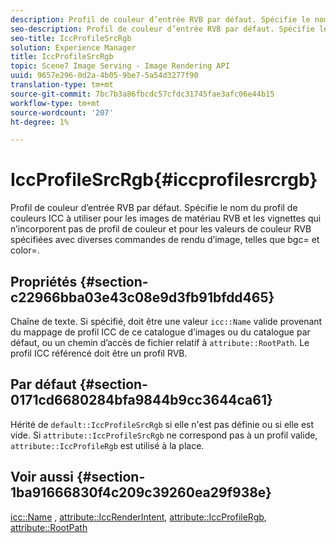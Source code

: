 ```yaml
---
description: Profil de couleur d’entrée RVB par défaut. Spécifie le nom du profil de couleurs ICC à utiliser pour les images de matériau RVB et les vignettes qui n’incorporent pas de profil de couleur et pour les valeurs de couleur RVB spécifiées avec diverses commandes de rendu d’image, telles que bgc= et color=.
seo-description: Profil de couleur d’entrée RVB par défaut. Spécifie le nom du profil de couleurs ICC à utiliser pour les images de matériau RVB et les vignettes qui n’incorporent pas de profil de couleur et pour les valeurs de couleur RVB spécifiées avec diverses commandes de rendu d’image, telles que bgc= et color=.
seo-title: IccProfileSrcRgb
solution: Experience Manager
title: IccProfileSrcRgb
topic: Scene7 Image Serving - Image Rendering API
uuid: 9657e296-0d2a-4b05-9be7-5a54d3277f90
translation-type: tm+mt
source-git-commit: 7bc7b3a86fbcdc57cfdc31745fae3afc06e44b15
workflow-type: tm+mt
source-wordcount: '207'
ht-degree: 1%

---
```



# IccProfileSrcRgb{#iccprofilesrcrgb}

Profil de couleur d’entrée RVB par défaut. Spécifie le nom du profil de couleurs ICC à utiliser pour les images de matériau RVB et les vignettes qui n’incorporent pas de profil de couleur et pour les valeurs de couleur RVB spécifiées avec diverses commandes de rendu d’image, telles que bgc= et color=.

## Propriétés {#section-c22966bba03e43c08e9d3fb91bfdd465}

Chaîne de texte. Si spécifié, doit être une valeur `icc::Name` valide provenant du mappage de profil ICC de ce catalogue d’images ou du catalogue par défaut, ou un chemin d’accès de fichier relatif à `attribute::RootPath`. Le profil ICC référencé doit être un profil RVB.

## Par défaut {#section-0171cd6680284bfa9844b9cc3644ca61}

Hérité de `default::IccProfileSrcRgb` si elle n&#39;est pas définie ou si elle est vide. Si `attribute::IccProfileSrcRgb` ne correspond pas à un profil valide, `attribute::IccProfileRgb` est utilisé à la place.

## Voir aussi {#section-1ba91666830f4c209c39260ea29f938e}

[icc::Name](../../../../../ir-api/material-cat/image-rendering-api-ref/c-ir-material-catalog/c-ir-icc-profile-map-reference/r-ir-name-icc.md#reference-7a293ede360e433782575f8f6a562ac2) ,  [attribute::IccRenderIntent](../../../../../ir-api/material-cat/image-rendering-api-ref/c-ir-material-catalog/c-ir-attributes-reference/r-ir-iccrenderintent.md#reference-3b80b7a4c25545a593c5076f318b5c40),  [attribute::IccProfileRgb](../../../../../ir-api/material-cat/image-rendering-api-ref/c-ir-material-catalog/c-ir-attributes-reference/r-ir-iccprofilergb.md#reference-cdaad25b155646ffa382d722fd324b30),  [attribute::RootPath](../../../../../ir-api/material-cat/image-rendering-api-ref/c-ir-material-catalog/c-ir-attributes-reference/r-ir-rootpath.md#reference-a4d7c96b62e14fcbad1740c702f160f3)
